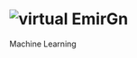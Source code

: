 # ![virtual](https://github.com/EmirGn/aiprojectgrp/assets/115178440/7b1dac41-103c-4bd6-bcdd-a22914f92491) EmirGn
Machine Learning
